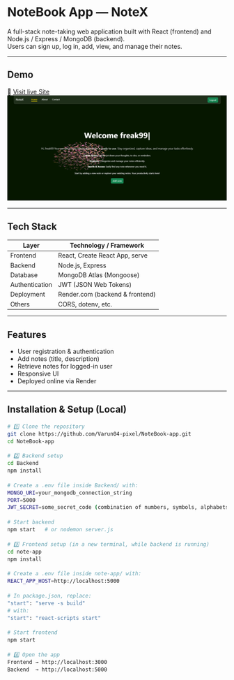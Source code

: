 # NoteBook App — NoteX

A full-stack note-taking web application built with React (frontend) and Node.js / Express / MongoDB (backend).  
Users can sign up, log in, add, view, and manage their notes.

---

## Demo

🔗 [Visit live Site](https://notex-05nv.onrender.com/home)
![App Screenshot](./Assets/Screenshot%202025-10-01%20004252.png)

---

## Tech Stack

| Layer          | Technology / Framework          |
| -------------- | ------------------------------- |
| Frontend       | React, Create React App, serve  |
| Backend        | Node.js, Express                |
| Database       | MongoDB Atlas (Mongoose)        |
| Authentication | JWT (JSON Web Tokens)           |
| Deployment     | Render.com (backend & frontend) |
| Others         | CORS, dotenv, etc.              |

---

## Features

- User registration & authentication
- Add notes (title, description)
- Retrieve notes for logged-in user
- Responsive UI
- Deployed online via Render

---

## Installation & Setup (Local)

```bash
# 1️⃣ Clone the repository
git clone https://github.com/Varun04-pixel/NoteBook-app.git
cd NoteBook-app

# 2️⃣ Backend setup
cd Backend
npm install

# Create a .env file inside Backend/ with:
MONGO_URI=your_mongodb_connection_string
PORT=5000
JWT_SECRET=some_secret_code (combination of numbers, symbols, alphabets)

# Start backend
npm start   # or nodemon server.js

# 3️⃣ Frontend setup (in a new terminal, while backend is running)
cd note-app
npm install

# Create a .env file inside note-app/ with:
REACT_APP_HOST=http://localhost:5000

# In package.json, replace:
"start": "serve -s build"
# with:
"start": "react-scripts start"

# Start frontend
npm start

# 4️⃣ Open the app
Frontend → http://localhost:3000
Backend  → http://localhost:5000
